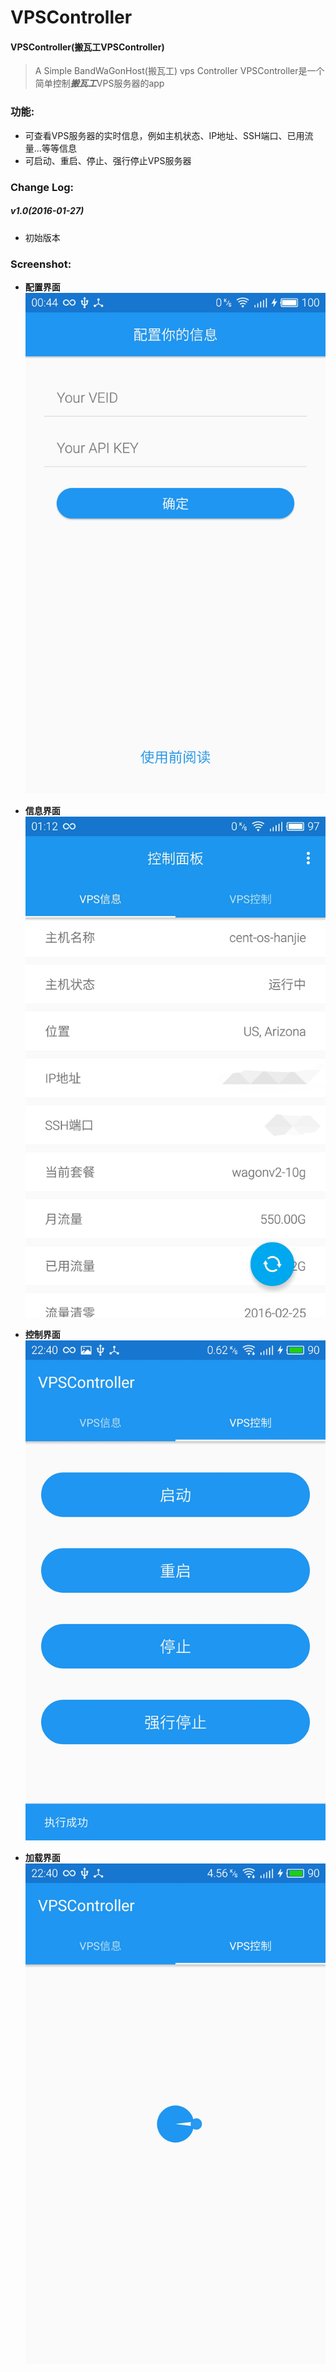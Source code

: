 ﻿# **VPSController**

#### VPSController(搬瓦工VPSController)
> A Simple BandWaGonHost(搬瓦工) vps Controller
> VPSController是一个简单控制***搬瓦工***VPS服务器的app

<!--more-->

### **功能:**
+ 可查看VPS服务器的实时信息，例如主机状态、IP地址、SSH端口、已用流量...等等信息
+ 可启动、重启、停止、强行停止VPS服务器

### **Change Log:**

##### **v1.0**(2016-01-27)
+ 初始版本


### **Screenshot:**

+ **配置界面**
![配置界面](https://raw.githubusercontent.com/95han/Images/master/VPSController/config.jpg)

+ **信息界面**
![信息界面](https://raw.githubusercontent.com/95han/Images/master/VPSController/info.jpg)

+ **控制界面**
![控制界面](https://raw.githubusercontent.com/95han/Images/master/VPSController/controller.jpg)

+ **加载界面**
![加载界面](https://raw.githubusercontent.com/95han/Images/master/VPSController/loading.jpg)



